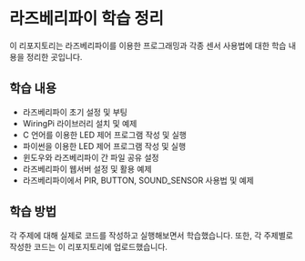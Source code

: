 # 라즈베리파이 학습 정리

이 리포지토리는 라즈베리파이를 이용한 프로그래밍과 각종 센서 사용법에 대한 학습 내용을 정리한 곳입니다.

## 학습 내용

- 라즈베리파이 초기 설정 및 부팅
- WiringPi 라이브러리 설치 및 예제
- C 언어를 이용한 LED 제어 프로그램 작성 및 실행
- 파이썬을 이용한 LED 제어 프로그램 작성 및 실행
- 윈도우와 라즈베리파이 간 파일 공유 설정
- 라즈베리파이 웹서버 설정 및 활용 예제
- 라즈베리파이에서 PIR, BUTTON, SOUND_SENSOR 사용법 및 예제

## 학습 방법

각 주제에 대해 실제로 코드를 작성하고 실행해보면서 학습했습니다. 또한, 각 주제별로 작성한 코드는 이 리포지토리에 업로드했습니다.

